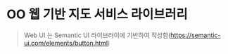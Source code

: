 
# OO 웹 기반 지도 서비스 라이브러리

> Web UI 는 Semantic UI 라이브러이에 기반하여 작성함(https://semantic-ui.com/elements/button.html)

